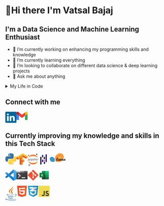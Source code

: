# 👋Hi there I'm Vatsal Bajaj

## I'm a Data Science and Machine Learning Enthusiast

* 🔭 I’m currently working on enhancing my programming skills and knowledge
* 🌱 I’m currently learning everything
* 👯 I’m looking to collaborate on different data science & deep learning projects
* 💬 Ask me about anything

<details>
    <summary>
        My Life in Code
    </summary>

```python
if __name__ == "__main__":
    while(alive, 😀):
        eat(🍴)
        sleep(😴)
        code(👨‍💻)
```
</details>


## Connect with me
<a href="https://linkedin.com/in/vatsalbajaj">
    <img align="left" alt="LinkedIn" width="35px" src="assets/linkedin.svg" />
</a>
<a href="mailto:vatsalb61@gmail.com">
    <img align="left" alt="Email" width="35px" src="assets/gmail.png" />
</a>

<br>
<br>

## Currently improving my knowledge and skills in this Tech Stack
<img align="left" alt="Python" width="35px" src="assets/python.png" />
<img align="left" alt="Tensorflow" width="35px" src="assets/tensorflow.png" />
<img align="left" alt="Jupyter" width="35px" src="assets/jupyter.png" />
<img align="left" alt="Pandas Library" width="35px" src="assets/pandas.png" />
<img align="left" alt="Sci-kit Learn" width="50px" src="assets/sklearn.png" />
<br>
<br>
<br>
<img align="left" alt="VSCode" width="35px" src="assets/vscode.png" />
<img align="left" alt="Windows Terminal" width="35px" src="assets/winterm.png" />
<img align="left" alt="Git" width="35px" src="assets/Git.png" />
<img align="left" alt="Excel" width="35px" src="assets/excel.png" />
<br>
<br>
<br>
<img align="left" alt="Java" width="35px" src="assets/java.png" />
<img align="left" alt="HTML" width="35px" src="assets/html.png" />
<img align="left" alt="CSS" width="35px" src="assets/css.png" />
<img align="left" alt="JavaScript" width="35px" src="assets/javascript.png" />
<br>
<br>
<br>
<br>

<!-- space to add more -->